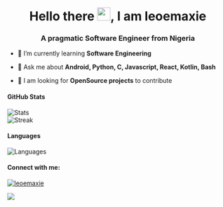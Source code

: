 <h1 align="center">Hello there <img src="https://raw.githubusercontent.com/MartinHeinz/MartinHeinz/master/wave.gif" width="30px" height="30px">, I am leoemaxie</h1></h1>

<h3 align="center">A pragmatic Software Engineer from Nigeria</h3>

- 🌱 I’m currently learning **Software Engineering**

- 💬 Ask me about **Android, Python, C, Javascript, React, Kotlin, Bash**

- 🥅 I am looking for **OpenSource projects** to contribute

#### GitHub Stats 
![Stats](https://github-readme-stats.vercel.app/api?username=leoemaxie&show_icons=true&icon_color=D32F2F&theme=dark&title_color=D32F2F)   
![Streak](https://streak-stats.demolab.com/?user=leoemaxie&theme=dark) 
  
#### Languages 
![Languages](https://github-readme-stats.vercel.app/api/top-langs/?username=leoemaxie&title_color=f44336&theme=dark&langs_count=5&hide=html,roff,css&layout=compact) 

<h4 align="left">Connect with me:</h4>
<a href="https://twitter.com/joel746425061" target="blank"><img src="https://img.shields.io/twitter/follow/leoemaxie?logo=twitter&style=for-the-badge" alt="leoemaxie" /></a> 

![](https://komarev.com/ghpvc/?username=leomaxie&color=2196f3)